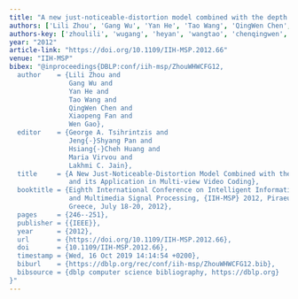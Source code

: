 ```yaml
---
title: "A new just-noticeable-distortion model combined with the depth information and its application in multi-view video coding"
authors: ['Lili Zhou', 'Gang Wu', 'Yan He', 'Tao Wang', 'QingWen Chen', 'Xiaopeng Fan', 'Wen Gao 0001']
authors-key: ['zhoulili', 'wugang', 'heyan', 'wangtao', 'chenqingwen', 'fanxiaopeng', 'gaowen']
year: "2012"
article-link: "https://doi.org/10.1109/IIH-MSP.2012.66"
venue: "IIH-MSP"
bibex: "@inproceedings{DBLP:conf/iih-msp/ZhouWHWCFG12,
  author    = {Lili Zhou and
               Gang Wu and
               Yan He and
               Tao Wang and
               QingWen Chen and
               Xiaopeng Fan and
               Wen Gao},
  editor    = {George A. Tsihrintzis and
               Jeng{-}Shyang Pan and
               Hsiang{-}Cheh Huang and
               Maria Virvou and
               Lakhmi C. Jain},
  title     = {A New Just-Noticeable-Distortion Model Combined with the Depth Information
               and its Application in Multi-view Video Coding},
  booktitle = {Eighth International Conference on Intelligent Information Hiding
               and Multimedia Signal Processing, {IIH-MSP} 2012, Piraeus-Athens,
               Greece, July 18-20, 2012},
  pages     = {246--251},
  publisher = {{IEEE}},
  year      = {2012},
  url       = {https://doi.org/10.1109/IIH-MSP.2012.66},
  doi       = {10.1109/IIH-MSP.2012.66},
  timestamp = {Wed, 16 Oct 2019 14:14:54 +0200},
  biburl    = {https://dblp.org/rec/conf/iih-msp/ZhouWHWCFG12.bib},
  bibsource = {dblp computer science bibliography, https://dblp.org}
}"
---
```

